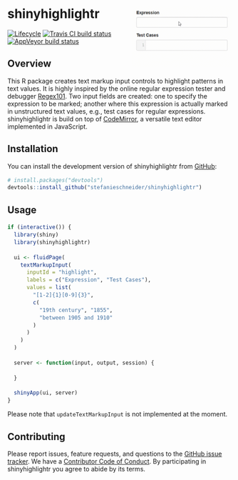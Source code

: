 
<!-- README.md is generated from README.Rmd. Please edit that file -->

# shinyhighlightr <img src="man/figures/example.gif" align="right" width="225" />

[![Lifecycle](https://img.shields.io/badge/lifecycle-experimental-orange.svg)](https://www.tidyverse.org/lifecycle/#experimental)
[![Travis CI build
status](https://travis-ci.org/stefanieschneider/shinyhighlightr.svg?branch=master)](https://travis-ci.org/stefanieschneider/shinyhighlightr)
[![AppVeyor build
status](https://ci.appveyor.com/api/projects/status/github/stefanieschneider/shinyhighlightr?branch=master&svg=true)](https://ci.appveyor.com/project/stefanieschneider/shinyhighlightr)

## Overview

This R package creates text markup input controls to highlight patterns
in text values. It is highly inspired by the online regular expression
tester and debugger [Regex101](https://regex101.com/). Two input fields
are created: one to specify the expression to be marked; another where
this expression is actually marked in unstructured text values, e.g.,
test cases for regular expressions. shinyhighlightr is build on top of
[CodeMirror](https://github.com/codemirror/CodeMirror), a versatile text
editor implemented in JavaScript.

## Installation

You can install the development version of shinyhighlightr from
[GitHub](https://github.com/stefanieschneider/shinyhighlightr):

``` r
# install.packages("devtools")
devtools::install_github("stefanieschneider/shinyhighlightr")
```

## Usage

``` r
if (interactive()) {
  library(shiny)
  library(shinyhighlightr)

  ui <- fluidPage(
    textMarkupInput(
      inputId = "highlight",
      labels = c("Expression", "Test Cases"),
      values = list(
        "[1-2]{1}[0-9]{3}",
        c(
          "19th century", "1855",
          "between 1905 and 1910"
        )
      )
    )
  )

  server <- function(input, output, session) {

  }

  shinyApp(ui, server)
}
```

Please note that `updateTextMarkupInput` is not implemented at the
moment.

## Contributing

Please report issues, feature requests, and questions to the [GitHub
issue
tracker](https://github.com/stefanieschneider/shinyhighlightr/issues).
We have a [Contributor Code of
Conduct](https://github.com/stefanieschneider/shinyhighlightr/blob/master/CODE_OF_CONDUCT.md).
By participating in shinyhighlightr you agree to abide by its terms.
